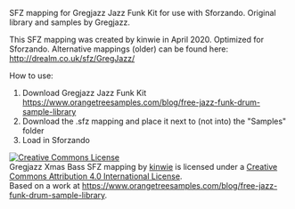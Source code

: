 SFZ mapping for Gregjazz Jazz Funk Kit for use with Sforzando. 
Original library and samples by Gregjazz. 

This SFZ mapping was created by kinwie in April 2020. Optimized for Sforzando.
Alternative mappings (older) can be found here: http://drealm.co.uk/sfz/GregJazz/

How to use: 
1. Download Gregjazz Jazz Funk Kit https://www.orangetreesamples.com/blog/free-jazz-funk-drum-sample-library
2. Download the .sfz mapping and place it next to (not into) the "Samples" folder
3. Load in Sforzando


<a rel="license" href="http://creativecommons.org/licenses/by/4.0/"><img alt="Creative Commons License" style="border-width:0" src="https://i.creativecommons.org/l/by/4.0/88x31.png" /></a><br /><span xmlns:dct="http://purl.org/dc/terms/" href="http://purl.org/dc/dcmitype/Text" property="dct:title" rel="dct:type">Gregjazz Xmas Bass SFZ mapping</span> by <a xmlns:cc="http://creativecommons.org/ns#" href="https://github.com/sfzinstruments" property="cc:attributionName" rel="cc:attributionURL">kinwie</a> is licensed under a <a rel="license" href="http://creativecommons.org/licenses/by/4.0/">Creative Commons Attribution 4.0 International License</a>.<br />Based on a work at <a xmlns:dct="http://purl.org/dc/terms/" href="https://www.orangetreesamples.com/blog/free-jazz-funk-drum-sample-library" rel="dct:source">https://www.orangetreesamples.com/blog/free-jazz-funk-drum-sample-library</a>.
